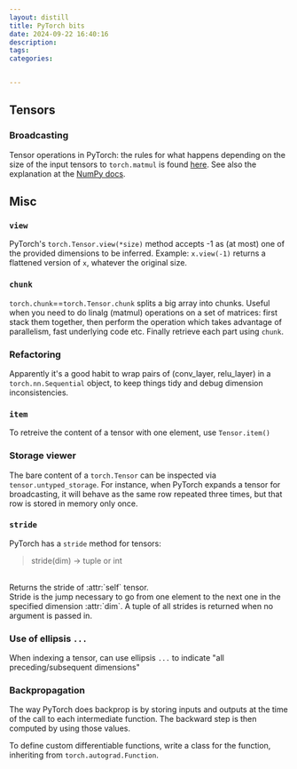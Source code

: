 ```yaml
---
layout: distill
title: PyTorch bits
date: 2024-09-22 16:40:16
description: 
tags:
categories: 


---
```


## Tensors

### Broadcasting
Tensor operations in PyTorch: the rules for what happens depending on the size of the input tensors to `torch.matmul` is found [here](https://pytorch.org/docs/stable/generated/torch.matmul.html).
See also the explanation at the [NumPy docs](https://numpy.org/doc/stable/user/basics.broadcasting.html).

## Misc
### `view`
PyTorch's `torch.Tensor.view(*size)` method accepts -1 as (at most) one of the provided dimensions to be inferred. Example: `x.view(-1)` returns a flattened version of `x`, whatever the original size.
### `chunk`
`torch.chunk`==`torch.Tensor.chunk` splits a big array into chunks. Useful when you need to do linalg (matmul) operations on a set of matrices: first stack them together, then perform the operation which takes advantage of parallelism, fast underlying code etc. Finally retrieve each part using `chunk`.
### Refactoring
Apparently it's a good habit to wrap pairs of (conv_layer, relu_layer) in a `torch.nn.Sequential` object, to keep things tidy and debug dimension inconsistencies.

### `item`
To retreive the content of a tensor with one element, use `Tensor.item()`

### Storage viewer
The bare content of a `torch.Tensor` can be inspected via `tensor.untyped_storage`. For instance, when PyTorch expands a tensor for broadcasting, it will behave as the same row repeated three times, but that row is stored in memory only once.

### `stride`
PyTorch has a `stride` method for tensors:

> stride(dim) -> tuple or int
<br>
Returns the stride of :attr:`self` tensor.
<br>
Stride is the jump necessary to go from one element to the next one in the
specified dimension :attr:`dim`. A tuple of all strides is returned when no
argument is passed in.

### Use of ellipsis `...`
When indexing a tensor, can use ellipsis `...` to indicate "all preceding/subsequent dimensions"

### Backpropagation
The way PyTorch does backprop is by storing inputs and outputs at the time of the call to each intermediate function.
The backward step is then computed by using those values.

To define custom differentiable functions, write a class for the function, inheriting from `torch.autograd.Function`.